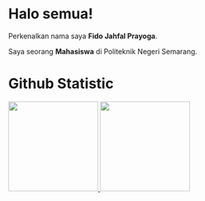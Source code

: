 # Halo semua! 

Perkenalkan nama saya **Fido Jahfal Prayoga**.<br>

Saya seorang **Mahasiswa** di Politeknik Negeri Semarang.<br>

# Github Statistic
<p align="left">
<a href="https://github.com/fidojahfal">
  <img height="180em" src="https://github-readme-stats-eight-theta.vercel.app/api?username=fidojahfal&show_icons=true&theme=algolia&include_all_commits=true&count_private=true"/>
  <img height="180em" src="https://github-readme-stats-eight-theta.vercel.app/api/top-langs/?username=fidojahfal&layout=compact&theme=algolia"/>
</a>
</p>
<!--
**fidojahfal/fidojahfal** is a ✨ _special_ ✨ repository because its `README.md` (this file) appears on your GitHub profile.

Here are some ideas to get you started:

- 🔭 I’m currently working on ...
- 🌱 I’m currently learning ...
- 👯 I’m looking to collaborate on ...
- 🤔 I’m looking for help with ...
- 💬 Ask me about ...
- 📫 How to reach me: ...
- 😄 Pronouns: ...
- ⚡ Fun fact: ...
-->
